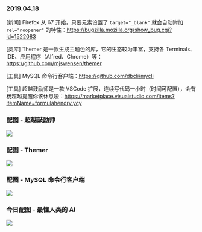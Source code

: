 ### 2019.04.18

[新闻] Firefox 从 67 开始，只要元素设置了 `target="_blank"` 就会自动附加 `rel="noopener"` 的特性：<https://bugzilla.mozilla.org/show_bug.cgi?id=1522083>

[类库]  Themer 是一款生成主题色的库，它的生态较为丰富，支持各 Terminals、IDE、应用程序（Alfred、Chrome）等：<https://github.com/mjswensen/themer>

[工具] MySQL 命令行客户端：<https://github.com/dbcli/mycli>

[工具] 超越鼓励师是一款 VSCode 扩展，连续写代码一小时（时间可配置），会有杨超越提醒你该休息啦：<https://marketplace.visualstudio.com/items?itemName=formulahendry.ycy>

### 配图 - 超越鼓励师
![](https://raw.githubusercontent.com/formulahendry/vscode-ycy/master/images/usage.png)


### 配图 - Themer
![](https://camo.githubusercontent.com/6f59542c714259582c290bbbec9b3b0d0d9b1aea/68747470733a2f2f63646e2e6a7364656c6976722e6e65742f67682f6d6a7377656e73656e2f7468656d657240613138366338353835373231643564656662663463623162633934313635313434643464643335612f6173736574732f6578616d706c652d75736167652e706e67)

### 配图 - MySQL 命令行客户端
![](https://raw.githubusercontent.com/dbcli/mycli/master/screenshots/main.gif)

### 今日配图 - 最懂人类的 AI
![](https://user-gold-cdn.xitu.io/2019/4/17/16a29b2f1d2fa0f0?imageView2/2/w/800/q/100)
